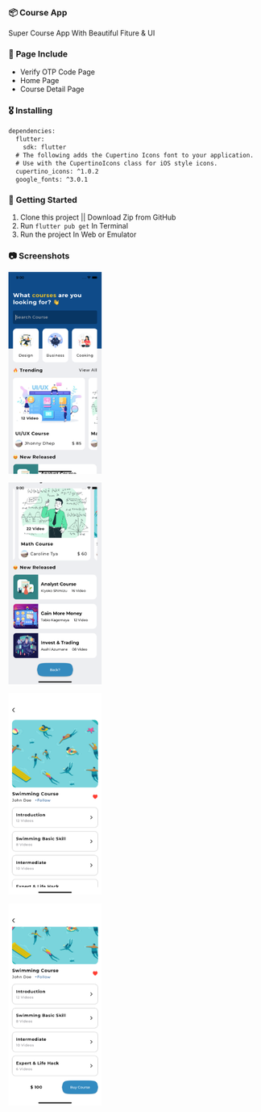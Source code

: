 ### 📦 **Course App**

Super Course App With Beautiful Fiture & UI

### 📄 **Page Include**
- Verify OTP Code Page
- Home Page
- Course Detail Page

### 🎖  **Installing**
```
dependencies:
  flutter:
    sdk: flutter
  # The following adds the Cupertino Icons font to your application.
  # Use with the CupertinoIcons class for iOS style icons.
  cupertino_icons: ^1.0.2
  google_fonts: ^3.0.1
```

### 🚀 **Getting Started**
1. Clone this project || Download Zip from GitHub
2. Run `flutter pub get` In Terminal
3. Run the project In Web or Emulator

### 📷 **Screenshots**

<img
    src="/assets/image2.png"
    alt="Main Screen"
    title="Main Screen"
    style="display: inline-block; margin: 0 auto; width: 200; height: 400px">

<img
    src="/assets/image3.png"
    alt="Main Screen"
    title="Main Screen"
    style="display: inline-block; margin: 0 auto; width: 200; height: 400px">

<img
    src="/assets/image4.png"
    alt="Main Screen"
    title="Main Screen"
    style="display: inline-block; margin: 0 auto; width: 200; height: 400px">

<img
    src="/assets/image5.png"
    alt="Main Screen"
    title="Main Screen"
    style="display: inline-block; margin: 0 auto; width: 200; height: 400px">

    
    

